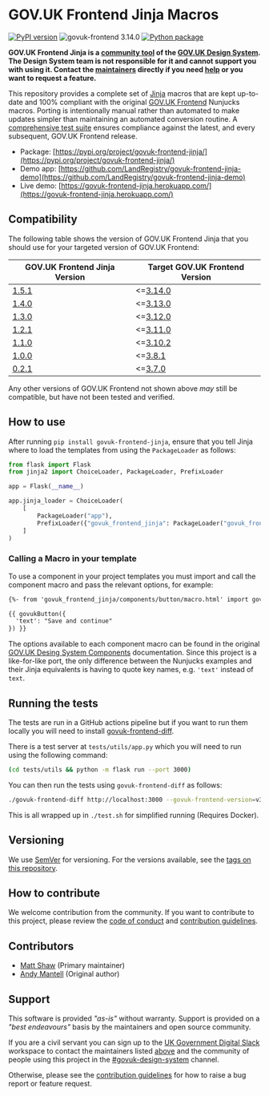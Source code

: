 # GOV.UK Frontend Jinja Macros

[![PyPI version](https://badge.fury.io/py/govuk-frontend-jinja.svg)](https://pypi.org/project/govuk-frontend-jinja/)
![govuk-frontend 3.14.0](https://img.shields.io/badge/govuk--frontend%20version-3.14.0-005EA5?logo=gov.uk&style=flat)
[![Python package](https://github.com/LandRegistry/govuk-frontend-jinja/actions/workflows/python-package.yml/badge.svg)](https://github.com/LandRegistry/govuk-frontend-jinja/actions/workflows/python-package.yml)

**GOV.UK Frontend Jinja is a [community tool](https://design-system.service.gov.uk/community/resources-and-tools/) of the [GOV.UK Design System](https://design-system.service.gov.uk/). The Design System team is not responsible for it and cannot support you with using it. Contact the [maintainers](#contributors) directly if you need [help](#support) or you want to request a feature.**

This repository provides a complete set of [Jinja](https://jinja.palletsprojects.com/) macros that are kept up-to-date and 100% compliant with the original [GOV.UK Frontend](https://github.com/alphagov/govuk-frontend) Nunjucks macros. Porting is intentionally manual rather than automated to make updates simpler than maintaining an automated conversion routine. A [comprehensive test suite](https://github.com/surevine/govuk-frontend-diff) ensures compliance against the latest, and every subsequent, GOV.UK Frontend release.

- Package: [https://pypi.org/project/govuk-frontend-jinja/](https://pypi.org/project/govuk-frontend-jinja/)
- Demo app: [https://github.com/LandRegistry/govuk-frontend-jinja-demo](https://github.com/LandRegistry/govuk-frontend-jinja-demo)
- Live demo: [https://govuk-frontend-jinja.herokuapp.com/](https://govuk-frontend-jinja.herokuapp.com/)

## Compatibility

The following table shows the version of GOV.UK Frontend Jinja that you should use for your targeted version of GOV.UK Frontend:

| GOV.UK Frontend Jinja Version | Target GOV.UK Frontend Version |
| ----------------------------- | ------------------------------ |
| [1.5.1](https://github.com/LandRegistry/govuk-frontend-jinja/releases/tag/1.5.1) | <=[3.14.0](https://github.com/alphagov/govuk-frontend/releases/tag/v3.14.0) |
| [1.4.0](https://github.com/LandRegistry/govuk-frontend-jinja/releases/tag/1.4.0) | <=[3.13.0](https://github.com/alphagov/govuk-frontend/releases/tag/v3.13.0) |
| [1.3.0](https://github.com/LandRegistry/govuk-frontend-jinja/releases/tag/1.3.0) | <=[3.12.0](https://github.com/alphagov/govuk-frontend/releases/tag/v3.12.0) |
| [1.2.1](https://github.com/LandRegistry/govuk-frontend-jinja/releases/tag/1.2.1) | <=[3.11.0](https://github.com/alphagov/govuk-frontend/releases/tag/v3.11.0) |
| [1.1.0](https://github.com/LandRegistry/govuk-frontend-jinja/releases/tag/1.1.0) | <=[3.10.2](https://github.com/alphagov/govuk-frontend/releases/tag/v3.10.2) |
| [1.0.0](https://github.com/LandRegistry/govuk-frontend-jinja/releases/tag/1.0.0) | <=[3.8.1](https://github.com/alphagov/govuk-frontend/releases/tag/v3.8.1) |
| [0.2.1](https://github.com/LandRegistry/govuk-frontend-jinja/releases/tag/0.2.1) | <=[3.7.0](https://github.com/alphagov/govuk-frontend/releases/tag/v3.7.0) |

Any other versions of GOV.UK Frontend not shown above _may_ still be compatible, but have not been tested and verified.

## How to use

After running `pip install govuk-frontend-jinja`, ensure that you tell Jinja where to load the templates from using the `PackageLoader` as follows:

```python
from flask import Flask
from jinja2 import ChoiceLoader, PackageLoader, PrefixLoader

app = Flask(__name__)

app.jinja_loader = ChoiceLoader(
    [
        PackageLoader("app"),
        PrefixLoader({"govuk_frontend_jinja": PackageLoader("govuk_frontend_jinja")}),
    ]
)
```

### Calling a Macro in your template

To use a component in your project templates you must import and call the component macro and pass the relevant options, for example:

```html
{%- from 'govuk_frontend_jinja/components/button/macro.html' import govukButton -%}

{{ govukButton({
  'text': "Save and continue"
}) }}
```

The options available to each component macro can be found in the original [GOV.UK Desing System Components](https://design-system.service.gov.uk/components/) documentation. Since this project is a like-for-like port, the only difference between the Nunjucks examples and their Jinja equivalents is having to quote key names, e.g. `'text'` instead of `text`.

## Running the tests

The tests are run in a GitHub actions pipeline but if you want to run them locally you will need to install [govuk-frontend-diff](https://github.com/surevine/govuk-frontend-diff).

There is a test server at `tests/utils/app.py` which you will need to run using the following command:

```bash
(cd tests/utils && python -m flask run --port 3000)
```

You can then run the tests using `govuk-frontend-diff` as follows:

```bash
./govuk-frontend-diff http://localhost:3000 --govuk-frontend-version=v3.14.0
```

This is all wrapped up in `./test.sh` for simplified running (Requires Docker).

## Versioning

We use [SemVer](http://semver.org/) for versioning. For the versions available, see the [tags on this repository](https://github.com/LandRegistry/govuk-frontend-jinja/tags).

## How to contribute

We welcome contribution from the community. If you want to contribute to this project, please review the [code of conduct](CODE_OF_CONDUCT.md) and [contribution guidelines](CONTRIBUTING.md).

## Contributors

- [Matt Shaw](https://github.com/matthew-shaw) (Primary maintainer)
- [Andy Mantell](https://github.com/andymantell) (Original author)

## Support

This software is provided _"as-is"_ without warranty. Support is provided on a _"best endeavours"_ basis by the maintainers and open source community.

If you are a civil servant you can sign up to the [UK Government Digital Slack](https://ukgovernmentdigital.slack.com/signup) workspace to contact the maintainers listed [above](#contributors) and the community of people using this project in the [#govuk-design-system](https://ukgovernmentdigital.slack.com/archives/C6DMEH5R6) channel.

Otherwise, please see the [contribution guidelines](CONTRIBUTING.md) for how to raise a bug report or feature request.
